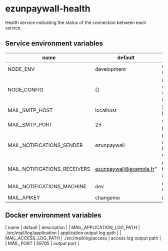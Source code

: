 # ezunpaywall-health

Health service indicating the status of the connection between each service.

## Service environment variables

| name | default | description |
| --- | --- | --- |
| NODE_ENV | development | environment of node |
| NODE_CONFIG | {} | make tls and secure of mail (only in developement) |
| MAIL_SMTP_HOST | localhost | SMTP server host |
| MAIL_SMTP_PORT | 25 | SMTP server port |
| MAIL_NOTIFICATIONS_SENDER | ezunpaywall | the sender for emails issued by ezunpaywall |
| MAIL_NOTIFICATIONS_RECEIVERS | ezunpaywall@example.fr" | recipients of the recent activity email |
| MAIL_NOTIFICATIONS_MACHINE | dev | environment of machine |
| MAIL_APIKEY | changeme | mail apikey |

## Docker environment variables

| name | default | description |
| MAIL_APPLICATION_LOG_PATH | ./src/mail/log/application | application output log path |
| MAIL_ACCESS_LOG_PATH | ./src/mail/log/access | access log output path |
| MAIL_PORT | 59705 | output port |